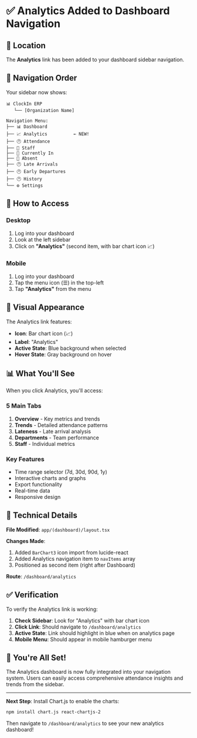 # ✅ Analytics Added to Dashboard Navigation

## 📍 Location
The **Analytics** link has been added to your dashboard sidebar navigation.

## 🎯 Navigation Order
Your sidebar now shows:

```
📊 ClockIn ERP
   └── [Organization Name]

Navigation Menu:
├── 📊 Dashboard
├── 📈 Analytics          ← NEW!
├── 🕐 Attendance
├── 👥 Staff
├── 👥 Currently In
├── 👥 Absent
├── 🕐 Late Arrivals
├── 🕐 Early Departures
├── 🕐 History
└── ⚙️ Settings
```

## 🚀 How to Access

### Desktop
1. Log into your dashboard
2. Look at the left sidebar
3. Click on **"Analytics"** (second item, with bar chart icon 📈)

### Mobile
1. Log into your dashboard
2. Tap the menu icon (☰) in the top-left
3. Tap **"Analytics"** from the menu

## 🎨 Visual Appearance

The Analytics link features:
- **Icon**: Bar chart icon (📈)
- **Label**: "Analytics"
- **Active State**: Blue background when selected
- **Hover State**: Gray background on hover

## 📊 What You'll See

When you click Analytics, you'll access:

### 5 Main Tabs
1. **Overview** - Key metrics and trends
2. **Trends** - Detailed attendance patterns
3. **Lateness** - Late arrival analysis
4. **Departments** - Team performance
5. **Staff** - Individual metrics

### Key Features
- Time range selector (7d, 30d, 90d, 1y)
- Interactive charts and graphs
- Export functionality
- Real-time data
- Responsive design

## 🔧 Technical Details

**File Modified**: `app/(dashboard)/layout.tsx`

**Changes Made**:
1. Added `BarChart3` icon import from lucide-react
2. Added Analytics navigation item to `navItems` array
3. Positioned as second item (right after Dashboard)

**Route**: `/dashboard/analytics`

## ✅ Verification

To verify the Analytics link is working:

1. **Check Sidebar**: Look for "Analytics" with bar chart icon
2. **Click Link**: Should navigate to `/dashboard/analytics`
3. **Active State**: Link should highlight in blue when on analytics page
4. **Mobile Menu**: Should appear in mobile hamburger menu

## 🎉 You're All Set!

The Analytics dashboard is now fully integrated into your navigation system. Users can easily access comprehensive attendance insights and trends from the sidebar.

---

**Next Step**: Install Chart.js to enable the charts:
```bash
npm install chart.js react-chartjs-2
```

Then navigate to `/dashboard/analytics` to see your new analytics dashboard!

